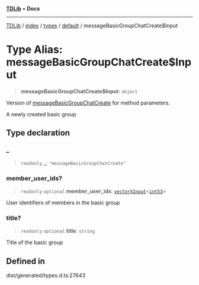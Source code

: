 [**TDLib**](../../../../../../README.md) • **Docs**

***

[TDLib](../../../../../../modules.md) / [index](../../../../../README.md) / [types](../../../README.md) / [default](../README.md) / messageBasicGroupChatCreate$Input

# Type Alias: messageBasicGroupChatCreate$Input

> **messageBasicGroupChatCreate$Input**: `object`

Version of [messageBasicGroupChatCreate](messageBasicGroupChatCreate.md) for method parameters.

A newly created basic group

## Type declaration

### \_

> `readonly` **\_**: `"messageBasicGroupChatCreate"`

### member\_user\_ids?

> `readonly` `optional` **member\_user\_ids**: [`vector$Input`](vector$Input.md)\<[`int53`](int53.md)\>

User identifiers of members in the basic group

### title?

> `readonly` `optional` **title**: `string`

Title of the basic group

## Defined in

dist/generated/types.d.ts:27643
